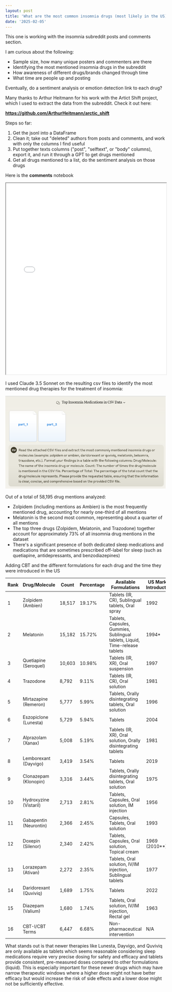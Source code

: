 ```yaml
---
layout: post
title: 'What are the most common insomnia drugs (most likely in the US)?'
date: '2025-02-05'
---
```


This one is working with the insomnia subreddit posts and comments section. 

I am curious about the following: 

- Sample size, how many unique posters and commenters are there
- Identifying the most mentioned insomnia drugs in the subreddit
- How awareness of different drugs/brands changed through time
- What time are people up and posting

Eventually, do a sentiment analysis or emotion detection link to each drug?


Many thanks to Arthur Heitmann for his work with the Artict Shift project, which I used to extract the data from the subreddit.
Check it out here:


**https://github.com/ArthurHeitmann/arctic_shift**


Steps so far:
1. Get the jsonl into a DataFrame
2. Clean it; take out "deleted" authors from posts and comments, and work with only the columns I find useful
3. Put together texts columns ("post", "selftext", or "body" columns), export it, and run it through a GPT to get drugs mentioned
4. Get all drugs mentioned to a list, do the sentiment analysis on those drugs

Here is the **comments** notebook 

<iframe src="/assets/notebooks/insomnia_comments.html" width="100%" height="600px"></iframe> 


I used Claude 3.5 Sonnet on the resulting csv files to identify the most mentioned drug therapies for the treatment of insomnia:

![Claude Screenshot1](/assets/images/claude-prompt.png)

Out of a total of 58,195 drug mentions analyzed:

- Zolpidem (including mentions as Ambien) is the most frequently mentioned drug, accounting for nearly one-third of all mentions
- Melatonin is the second most common, representing about a quarter of all mentions
- The top three drugs (Zolpidem, Melatonin, and Trazodone) together account for approximately 73% of all insomnia drug mentions in the dataset
- There's a significant presence of both dedicated sleep medications and medications that are sometimes prescribed off-label for sleep (such as quetiapine, antidepressants, and benzodiazepines)

Adding CBT and the different formulations for each drug and the time they were introduced in the US

| Rank | Drug/Molecule | Count | Percentage | Available Formulations | US Market Introduction |
|---|---|---|---|---|---|
| 1 | Zolpidem (Ambien) | 18,517 | 19.17% | Tablets (IR, CR), Sublingual tablets, Oral spray | 1992 |
| 2 | Melatonin | 15,182 | 15.72% | Tablets, Capsules, Gummies, Sublingual tablets, Liquid, Time-release tablets | 1994* |
| 3 | Quetiapine (Seroquel) | 10,603 | 10.98% | Tablets (IR, XR), Oral suspension | 1997 |
| 4 | Trazodone | 8,792 | 9.11% | Tablets (IR, CR), Oral solution | 1981 |
| 5 | Mirtazapine (Remeron) | 5,777 | 5.99% | Tablets, Orally disintegrating tablets, Oral solution | 1996 |
| 6 | Eszopiclone (Lunesta) | 5,729 | 5.94% | Tablets | 2004 |
| 7 | Alprazolam (Xanax) | 5,008 | 5.19% | Tablets (IR, XR), Oral solution, Orally disintegrating tablets | 1981 |
| 8 | Lemborexant (Dayvigo) | 3,419 | 3.54% | Tablets | 2019 |
| 9 | Clonazepam (Klonopin) | 3,316 | 3.44% | Tablets, Orally disintegrating tablets, Oral solution | 1975 |
| 10 | Hydroxyzine (Vistaril) | 2,713 | 2.81% | Tablets, Capsules, Oral solution, IM injection | 1956 |
| 11 | Gabapentin (Neurontin) | 2,366 | 2.45% | Capsules, Tablets, Oral solution | 1993 |
| 12 | Doxepin (Silenor) | 2,340 | 2.42% | Tablets, Capsules, Oral solution, Topical cream | 1969 (2010**) |
| 13 | Lorazepam (Ativan) | 2,272 | 2.35% | Tablets, Oral solution, IV/IM injection, Sublingual tablets | 1977 |
| 14 | Daridorexant (Quviviq) | 1,689 | 1.75% | Tablets | 2022 |
| 15 | Diazepam (Valium) | 1,680 | 1.74% | Tablets, Oral solution, IV/IM injection, Rectal gel | 1963 |
| 16 | CBT-I/CBT Terms | 6,447 | 6.68% | Non-pharmaceutical intervention | N/A |


What stands out is that newer therapies like Lunesta, Dayvigo, and Quviviq are only available as tablets which seems reasonable considering sleep medications require very precise dosing for safety and efficacy and tablets provide consistent, pre-measured doses compared to other formulations (liquid). This is especially important for these newer drugs which may have narrow therapeutic windows where a higher dose might not have better efficacy but would increase the risk of side effects and a lower dose might not be sufficiently effective. 
